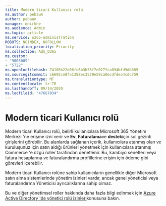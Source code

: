 ```yaml
---
title: Modern ticari Kullanıcı rolü
ms.author: pebaum
author: pebaum
manager: mnirkhe
ms.audience: Admin
ms.topic: article
ms.service: o365-administration
ROBOTS: NOINDEX, NOFOLLOW
localization_priority: Priority
ms.collection: Adm_O365
ms.custom:
- "9003009"
- "5722"
ms.openlocfilehash: 74108b22e06fc6b3b53f7e027fca094bfd9db869
ms.sourcegitcommit: c6692ce0fa1358ec3529e59ca0ecdfdea4cdc759
ms.translationtype: MT
ms.contentlocale: tr-TR
ms.lasthandoff: 09/14/2020
ms.locfileid: "47667034"
---
```

# <a name="modern-commerce-user-role"></a>Modern ticari Kullanıcı rolü

Modern ticari Kullanıcı rolü, belirli kullanıcılara Microsoft 365 Yönetim Merkezi 'ne erişme izni verir ve **Ev**, **Faturalama**ve **destek**için sol gezinti girişlerini görebilir. Bu alanlarda sağlanan içerik, kullanıcılara atanmış olan ve kuruluşunuz için satın aldığı ürünleri yönetmek için kullanıcılara atanmış Commerce 'e özgü roller tarafından denetlenir. Bu, kambiyo senetleri veya fatura hesaplarına ve faturalandırma profillerine erişim için ödeme gibi görevleri içerebilir.

Modern ticari Kullanıcı rolüne sahip kullanıcıların genellikle diğer Microsoft satın alma sistemlerinde yönetim izinleri vardır, ancak genel yöneticisi veya faturalandırma Yöneticisi ayrıcalıklarına sahip olmaz.

Bu ve diğer yönetimsel roller hakkında daha fazla bilgi edinmek için [Azure Active Directory 'de yönetici rolü izinleri](https://docs.microsoft.com/azure/active-directory/users-groups-roles/directory-assign-admin-roles#modern-commerce-administrator)konusuna bakın.